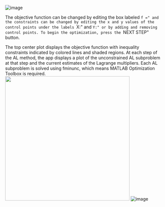 ![image](https://github.com/user-attachments/assets/b3475d50-f7ea-4f89-b75f-517fffd8eb78)

The objective function can be changed by editing the box labeled ``f =" and the constraints can be changed by editing the x and y values of the control points under the labels ``X:" and ``Y:" or by adding and removing control points. To begin the optimization, press the ``NEXT STEP" button. 

The top center plot displays the objective function with inequality constraints indicated by colored lines and shaded regions. At each step of the AL method, the app displays a plot of the unconstrained AL subproblem at that step and the current estimates of the Lagrange multipliers. Each AL subproblem is solved using fminunc, which means MATLAB Optimization Toolbox is required. 
<img src="[https://your-image-url.type](https://github.com/user-attachments/assets/f5541ed3-719f-4061-9ef7-47ec9f8a3bdc)" width="400">
![image](https://github.com/user-attachments/assets/262cf58d-6fda-4818-b610-fe546a969229)
